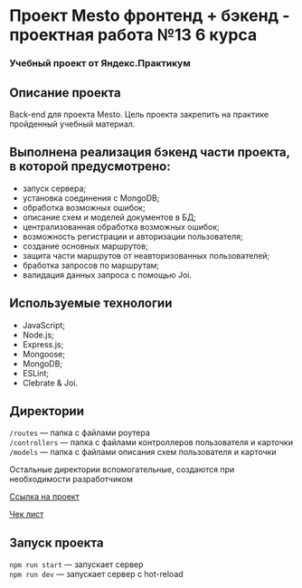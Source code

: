 # Проект Mesto фронтенд + бэкенд - проектная работа №13 6 курса

### Учебный проект от Яндекс.Практикум

## Описание проекта
Back-end для проекта Mesto. 
Цель проекта закрепить на практике пройденный учебный материал.

## Выполнена реализация бэкенд части проекта, в которой предусмотрено:

* запуск сервера;
* установка соединения с MongoDB;
* обработка возможных ошибок;
* описание схем и моделей документов в БД;
* централизованная обработка возможных ошибок;
* возможность регистрации и авторизации пользователя;
* создание основных маршрутов;
* защита части маршрутов от неавторизованных пользователей;
* бработка запросов по маршрутам;
* валидация данных запроса с помощью Joi.

## Используемые технологии

* JavaScript;
* Node.js;
* Express.js;
* Mongoose;
* MongoDB;
* ESLint;
* Clebrate & Joi.

## Директории

`/routes` — папка с файлами роутера  
`/controllers` — папка с файлами контроллеров пользователя и карточки   
`/models` — папка с файлами описания схем пользователя и карточки  
  
Остальные директории вспомогательные, создаются при необходимости разработчиком

[Ссылка на проект](https://github.com/NadezhdaTatarskikh/express-mesto-gha.git)

[Чек лист](https://code.s3.yandex.net/web-developer/checklists-pdf/new-program/checklist_14.pdf)

## Запуск проекта

`npm run start` — запускает сервер   
`npm run dev` — запускает сервер с hot-reload
